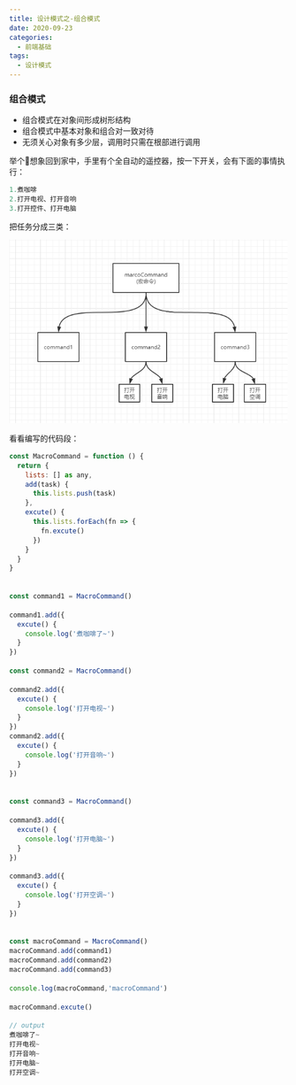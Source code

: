 ```yaml
---
title: 设计模式之-组合模式
date: 2020-09-23
categories:
  - 前端基础
tags:
  - 设计模式
---
```


### 组合模式

- 组合模式在对象间形成树形结构
- 组合模式中基本对象和组合对一致对待
- 无须关心对象有多少层，调用时只需在根部进行调用

举个:chestnut:想象回到家中，手里有个全自动的遥控器，按一下开关，会有下面的事情执行：

```js
1.煮咖啡
2.打开电视、打开音响
3.打开控件、打开电脑
```

把任务分成三类：

![image-20210409144642036](./img/command_1.png)

看看编写的代码段：

```js
const MacroCommand = function () {
  return {
    lists: [] as any,
    add(task) {
      this.lists.push(task)
    },
    excute() {
      this.lists.forEach(fn => {
        fn.excute()
      })
    }
  }
}


const command1 = MacroCommand()

command1.add({
  excute() {
    console.log('煮咖啡了~')
  }
})

const command2 = MacroCommand()

command2.add({
  excute() {
    console.log('打开电视~')
  }
})
command2.add({
  excute() {
    console.log('打开音响~')
  }
})


const command3 = MacroCommand()

command3.add({
  excute() {
    console.log('打开电脑~')
  }
})

command3.add({
  excute() {
    console.log('打开空调~')
  }
})


const macroCommand = MacroCommand()
macroCommand.add(command1)
macroCommand.add(command2)
macroCommand.add(command3)

console.log(macroCommand,'macroCommand')

macroCommand.excute()

// output
煮咖啡了~
打开电视~
打开音响~
打开电脑~
打开空调~
```

